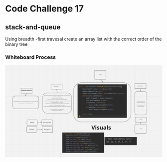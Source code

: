 # Code Challenge 17

## stack-and-queue
Using breadth -first travesal create an array list with the correct order of the binary tree



### Whiteboard Process
![alt text](CodeChallenge17.png)